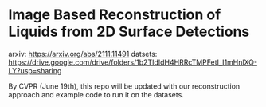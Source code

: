 # Image Based Reconstruction of Liquids from 2D Surface Detections
arxiv: https://arxiv.org/abs/2111.11491
datsets: https://drive.google.com/drive/folders/1b2TIdIdH4HRRcTMPFetI_I1mHnlXQ-LY?usp=sharing

By CVPR (June 19th), this repo will be updated with our reconstruction approach and example code to run it on the datasets.
